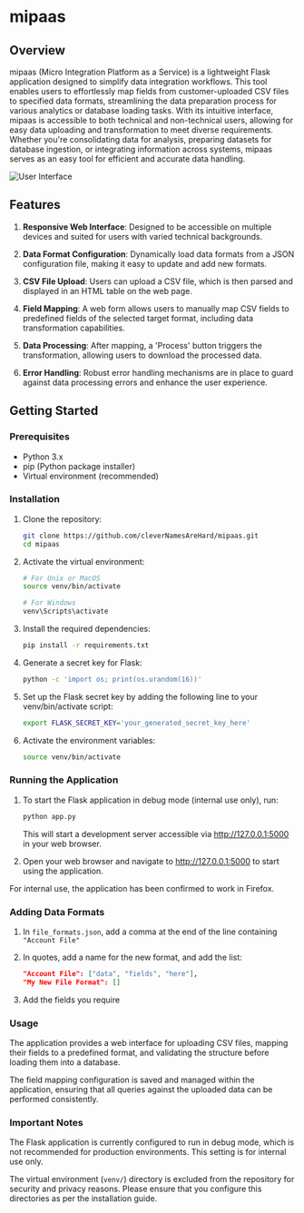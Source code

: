 # mipaas

## Overview

mipaas (Micro Integration Platform as a Service) is a lightweight Flask application designed to simplify data integration workflows. This tool enables users to effortlessly map fields from customer-uploaded CSV files to specified data formats, streamlining the data preparation process for various analytics or database loading tasks. With its intuitive interface, mipaas is accessible to both technical and non-technical users, allowing for easy data uploading and transformation to meet diverse requirements. Whether you're consolidating data for analysis, preparing datasets for database ingestion, or integrating information across systems, mipaas serves as an easy tool for efficient and accurate data handling.

![User Interface](https://i.imgur.com/J6dLtaO.png)

## Features

1. **Responsive Web Interface**: Designed to be accessible on multiple devices and suited for users with varied technical backgrounds.

2. **Data Format Configuration**: Dynamically load data formats from a JSON configuration file, making it easy to update and add new formats.

3. **CSV File Upload**: Users can upload a CSV file, which is then parsed and displayed in an HTML table on the web page.

4. **Field Mapping**: A web form allows users to manually map CSV fields to predefined fields of the selected target format, including data transformation capabilities.

5. **Data Processing**: After mapping, a 'Process' button triggers the transformation, allowing users to download the processed data.

6. **Error Handling**: Robust error handling mechanisms are in place to guard against data processing errors and enhance the user experience.

## Getting Started

### Prerequisites

- Python 3.x
- pip (Python package installer)
- Virtual environment (recommended)

### Installation

1. Clone the repository:
   ```bash
   git clone https://github.com/cleverNamesAreHard/mipaas.git
   cd mipaas
   ```

2. Activate the virtual environment:
	```bash
	# For Unix or MacOS
	source venv/bin/activate

	# For Windows
	venv\Scripts\activate
	```

3. Install the required dependencies:
	```bash
	pip install -r requirements.txt
	```

4. Generate a secret key for Flask:
	```bash
	python -c 'import os; print(os.urandom(16))' 
	```

5. Set up the Flask secret key by adding the following line to your venv/bin/activate script:
	```bash
	export FLASK_SECRET_KEY='your_generated_secret_key_here'
	```

6. Activate the environment variables:
	```bash
	source venv/bin/activate
	```

### Running the Application

1. To start the Flask application in debug mode (internal use only), run:
	```bash
	python app.py
	```
	This will start a development server accessible via http://127.0.0.1:5000 in your web browser.

2. Open your web browser and navigate to http://127.0.0.1:5000 to start using the application.

For internal use, the application has been confirmed to work in Firefox.

### Adding Data Formats

1. In `file_formats.json`, add a comma at the end of the line containing `"Account File"`

2. In quotes, add a name for the new format, and add the list:
    ```json
    "Account File": ["data", "fields", "here"],
    "My New File Format": []
    ```

3. Add the fields you require 

### Usage

The application provides a web interface for uploading CSV files, mapping their fields to a predefined format, and validating the structure before loading them into a database.

The field mapping configuration is saved and managed within the application, ensuring that all queries against the uploaded data can be performed consistently.

### Important Notes

The Flask application is currently configured to run in debug mode, which is not recommended for production environments. This setting is for internal use only.

The virtual environment (`venv/`) directory is excluded from the repository for security and privacy reasons. Please ensure that you configure this directories as per the installation guide.
